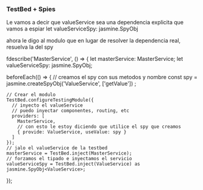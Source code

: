 ### TestBed + Spies

Le vamos a decir que valueService sea una dependencia explicita que vamos a espiar
let valueServiceSpy: jasmine.SpyObj<ValueService>

ahora le digo al modulo que en lugar de resolver la dependencia real, resuelva la del spy

fdescribe('MasterService', () => {
  let masterService: MasterService;
  let valueServiceSpy: jasmine.SpyObj<ValueService>;

  beforeEach(() => {
    // creamos el spy con sus metodos y nombre
    const spy = jasmine.createSpyObj('ValueService', ['getValue']) ;

    // Crear el modulo
    TestBed.configureTestingModule({
      // inyecto el valueService
      // puedo inyectar componentes, routing, etc
      providers: [ 
        MasterService,
        // con esto le estoy diciendo que utilice el spy que creamos
        { provide: ValueService, useValue: spy }
      ]
    });
    // jalo el valueService de la testbed
    masterService = TestBed.inject(MasterService);
    // forzamos el tipado e inyectamos el servicio
    valueServiceSpy = TestBed.inject(ValueService) as jasmine.SpyObj<ValueService>;
  }); 
